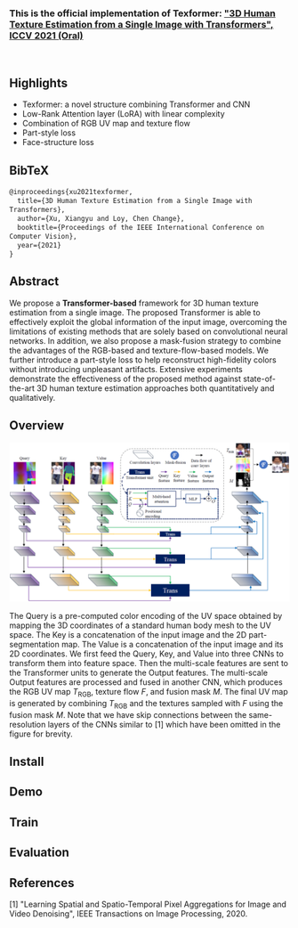### This is the official implementation of Texformer: ["3D Human Texture Estimation from a Single Image with Transformers", ICCV 2021 (Oral)]()

<br>

## Highlights
* Texformer: a novel structure combining Transformer and CNN
* Low-Rank Attention layer (LoRA) with linear complexity
* Combination of RGB UV map and texture flow
* Part-style loss
* Face-structure loss


## BibTeX
```
@inproceedings{xu2021texformer,
  title={3D Human Texture Estimation from a Single Image with Transformers},
  author={Xu, Xiangyu and Loy, Chen Change},
  booktitle={Proceedings of the IEEE International Conference on Computer Vision},
  year={2021}
}
```


## Abstract
We propose a <b>Transformer-based</b> framework for 3D human texture estimation from a single image. The proposed Transformer is able to effectively exploit the global information of the input image, overcoming the limitations of existing methods that are solely based on convolutional neural networks. In addition, we also propose a mask-fusion strategy to combine the advantages of the RGB-based and texture-flow-based models. We further introduce a part-style loss to help reconstruct high-fidelity colors without introducing unpleasant artifacts. Extensive experiments demonstrate the effectiveness of the proposed method against state-of-the-art 3D human texture estimation approaches both quantitatively and qualitatively.


## Overview
<img src='github_imgs/overview.png' alt='Overview of Texformer' />

The Query is a pre-computed color encoding of the UV space obtained by mapping the 3D coordinates of a standard human body mesh to the UV space. The Key is a concatenation of the input image and the 2D part-segmentation map. The Value is a concatenation of the input image and its 2D coordinates. We first feed the Query, Key, and Value into three CNNs to transform them into feature space. Then the multi-scale features are sent to the Transformer units to generate the Output features. The multi-scale Output features are processed and fused in another CNN, which produces the RGB UV map $T_\text{RGB}$, texture flow $F$, and fusion mask $M$. The final UV map is generated by combining $T_\text{RGB}$ and the textures sampled with $F$ using the fusion mask $M$. Note that we have skip connections between the same-resolution layers of the CNNs similar to [1] which have been omitted in the figure for brevity.

## Install


## Demo


## Train


## Evaluation


## References
[1] "Learning Spatial and Spatio-Temporal Pixel Aggregations for Image and Video Denoising", IEEE Transactions on Image Processing, 2020.

